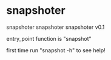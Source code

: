 # snapshoter

snapshoter snapshoter snapshoter v0.1

entry_point function is "snapshot"

first time run "snapshot -h" to see help!
